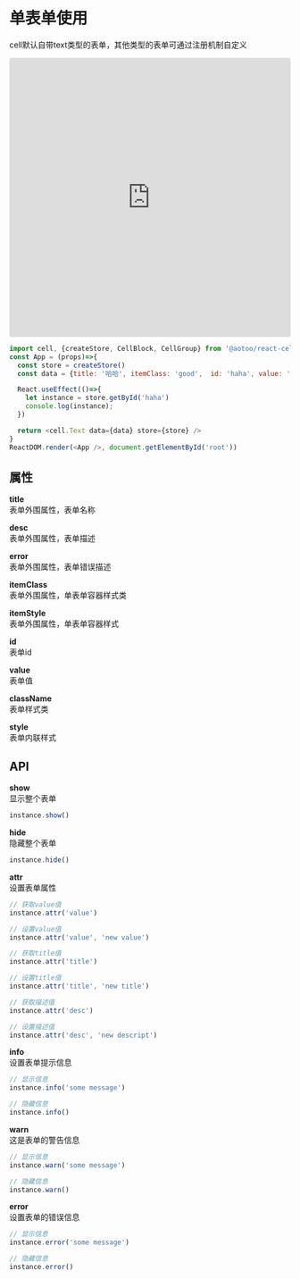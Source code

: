# 单表单使用

cell默认自带text类型的表单，其他类型的表单可通过注册机制自定义

<iframe src="https://codesandbox.io/embed/cell-single-input-rp08i?fontsize=14&hidenavigation=1&theme=dark"
     style="width:100%; height:500px; border:0; border-radius: 4px; overflow:hidden;"
     title="cell-single-input"
     allow="accelerometer; ambient-light-sensor; camera; encrypted-media; geolocation; gyroscope; hid; microphone; midi; payment; usb; vr; xr-spatial-tracking"
     sandbox="allow-forms allow-modals allow-popups allow-presentation allow-same-origin allow-scripts"
   >
   </iframe>

```js
import cell, {createStore, CellBlock, CellGroup} from '@aotoo/react-cell'
const App = (props)=>{
  const store = createStore()
  const data = {title: '哈哈', itemClass: 'good',  id: 'haha', value: 'ddddd', desc: '你好', error: '什么'}

  React.useEffect(()=>{
    let instance = store.getById('haha')
    console.log(instance);
  })

  return <cell.Text data={data} store={store} />
}
ReactDOM.render(<App />, document.getElementById('root'))
```

## 属性

**title**  
表单外围属性，表单名称  

**desc**  
表单外围属性，表单描述

**error**  
表单外围属性，表单错误描述

**itemClass**  
表单外围属性，单表单容器样式类

**itemStyle**  
表单外围属性，单表单容器样式

**id**  
表单id

**value**  
表单值

**className**  
表单样式类

**style**  
表单内联样式

## API

**show**  
显示整个表单

```js
instance.show()
```

**hide**  
隐藏整个表单

```js
instance.hide()
```

**attr**  
设置表单属性

```js
// 获取value值
instance.attr('value')

// 设置value值
instance.attr('value', 'new value')

// 获取title值
instance.attr('title')

// 设置title值
instance.attr('title', 'new title')

// 获取描述值
instance.attr('desc')

// 设置描述值
instance.attr('desc', 'new descript')
```

**info**  
设置表单提示信息

```js
// 显示信息
instance.info('some message')

// 隐藏信息
instance.info()
```

**warn**  
这是表单的警告信息  

```js
// 显示信息
instance.warn('some message')

// 隐藏信息
instance.warn()
```

**error**  
设置表单的错误信息  

```js
// 显示信息
instance.error('some message')

// 隐藏信息
instance.error()
```
